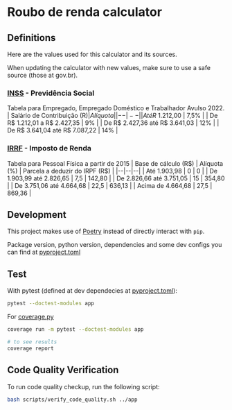 # Roubo de renda calculator

## Definitions

Here are the values used for this calculator and its sources.

When updating the calculator with new values, make sure to use a safe source (those at gov.br).

### [INSS] - Previdência Social

Tabela para Empregado, Empregado Doméstico e Trabalhador Avulso 2022.
| Salário de Contribuição (R$) | Alíquota |
|--|--|
| Até R$ 1.212,00 | 7,5% |
| De R$ 1.212,01 a R$ 2.427,35 | 9% |
| De R$ 2.427,36 até R$ 3.641,03 | 12% |
| De R$ 3.641,04 até R$ 7.087,22 | 14% |


### [IRRF] - Imposto de Renda

Tabela para Pessoal Física a partir de 2015
| Base de cálculo (R\$) | Alíquota (\%) | Parcela a deduzir do IRPF (R\$) |
|--|--|--|
| Até 1.903,98 | 0 | 0 |
| De 1.903,99 até 2.826,65 | 7,5 | 142,80 |
| De 2.826,66 até 3.751,05 | 15 | 354,80 |
| De 3.751,06 até 4.664,68 | 22,5 | 636,13 |
| Acima de 4.664,68 | 27,5 | 869,36 |

[INSS]: https://www.gov.br/inss/pt-br/saiba-mais/seus-direitos-e-deveres/calculo-da-guia-da-previdencia-social-gps/tabela-de-contribuicao-mensal
[IRRF]: https://www.gov.br/receitafederal/pt-br/assuntos/orientacao-tributaria/tributos/irpf-imposto-de-renda-pessoa-fisica


## Development

This project makes use of [Poetry] instead of directly interact with `pip`.

Package version, python version, dependencies and some dev configs you can find at [pyproject.toml]

[Poetry]: https://github.com/python-poetry/poetry
[pyproject.toml]: ./pyproject.toml


## Test

With pytest (defined at dev dependecies at [pyproject.toml]):
```sh
pytest --doctest-modules app
```

For [coverage.py]
```sh
coverage run -m pytest --doctest-modules app

# to see results
coverage report
```

[coverage.py]: https://coverage.readthedocs.io/


## Code Quality Verification

To run code quality checkup, run the following script:
```sh
bash scripts/verify_code_quality.sh ../app
```
